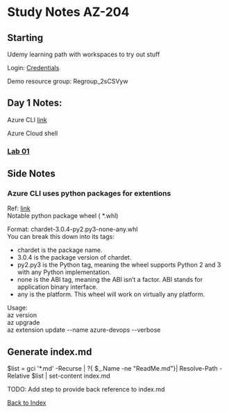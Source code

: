 # Study Notes AZ-204

## Starting

Udemy learning path with  workspaces to try out stuff

Login: [Credentials](.local/Credentials.md)

Demo resource group: Regroup_2sCSVyw

## Day 1 Notes:

Azure CLI [link](https://learn.microsoft.com/en-us/cli/azure/)

Azure Cloud shell


### [Lab 01](Labs/Lab%2001/ReadMe.md)




## Side Notes

### Azure CLI uses python packages for extentions

Ref: [link](https://github.com/Azure/azure-cli/tree/master)  
Notable python package wheel ( *.whl)

Format:
  chardet-3.0.4-py2.py3-none-any.whl  
You can break this down into its tags:

* chardet is the package name.
* 3.0.4 is the package version of chardet.
* py2.py3 is the Python tag, meaning the wheel supports Python 2 and 3 with any Python implementation.
* none is the ABI tag, meaning the ABI isn’t a factor. ABI stands for application binary interface.
* any is the platform. This wheel will work on virtually any platform.



Usage:  
az version  
az upgrade  
az extension update --name azure-devops --verbose


## Generate index.md

$list = gci '*.md' -Recurse | ?{ $_.Name -ne "ReadMe.md"}| Resolve-Path -Relative 
$list | set-content index.md 

TODO: Add step to provide back reference to index.md 

[Back to Index](Index.md)
